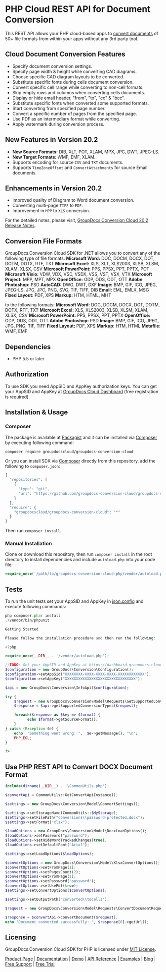 # PHP Cloud REST API for Document Conversion

This REST API allows your PHP cloud-based apps to [convert documents](https://products.groupdocs.cloud/conversion/php) of 50+ file formats from within your apps without any 3rd party tool.

## Cloud Document Conversion Features

- Specify document conversion settings.
- Specify page width & height while converting CAD diagrams.
- Choose specific CAD diagram layouts to be converted.
- Substitute specific fonts during cells document conversion.
- Convert specific cell range while converting to non-cell formats.
- Skip empty rows and columns when converting cells documents.
- Display or hide email header, "from", "to", "cc" & "bcc".
- Substitute specific fonts when converted some supported formats.
- Start converting from specified page number.
- Convert a specific number of pages from the specified page.
- Use PDF as an intermediary format while converting.
- Apply watermark during conversion process.

## New Features in Version 20.2

- **New Source Formats:** DIB, XLT, POT, XLAM, MPX, JPC, DWT, JPEG-LS.
- **New Target Formats:** WMF, EMF, XLAM.
- Supports encoding for source `CSV` and `TXT` documents.
- Supports `TimeZoneOffset` and `ConvertAttachments` for source Email documents.

## Enhancements in Version 20.2

- Improved quality of Diagram to Word document conversion.
- Converting multi-page `TIFF` to `PDF`.
- Improvement in `MPP` to `XLS` conversion.

For the detailed notes, please visit, [GroupDocs.Conversion Cloud 20.2 Release Notes](https://wiki.groupdocs.cloud/conversioncloud/release-notes/2020/groupdocs-conversion-cloud-20-2-release-notes/).

## Conversion File Formats

GroupDocs.Conversion Cloud SDK for .NET allows you to convert any of the following type of file formats:
**Microsoft Word:** DOC, DOCM, DOCX, DOT, DOTM, DOTX, RTF, TXT
**Microsoft Excel:** XLS, XLT, XLS2003, XLSB, XLSM, XLAM, XLSX, CSV
**Microsoft PowerPoint:** PPS, PPSX, PPT, PPTX, POT
**Microsoft Visio:** VDW, VDX, VSD, VSDX, VSS, VST, VSX, VTX
**Microsoft Project:** MPP, MPT, MPX
**OpenOffice:** ODP, ODS, ODT, OTT
**Adobe Photoshop:** PSD
**AutoCAD:** DWG, DWT, DXF
**Image:** BMP, GIF, ICO, JPEG, JPEG-LS, JPG, JPC, PNG, SVG, TIF, TIFF, DIB
**Email:** EML, EMLX, MSG
**Fixed Layout:** PDF, XPS
**Markup:** HTM, HTML, MHT

to the following formats:
**Microsoft Word:** DOC, DOCM, DOCX, DOT, DOTM, DOTX, RTF, TXT
**Microsoft Excel:** XLS, XLS2003, XLSB, XLSM, XLAM, XLSX, CSV
**Microsoft PowerPoint:** PPS, PPSX, PPT, PPTX
**OpenOffice:** ODP, ODS, ODT, OTT
**Adobe Photoshop:** PSD
**Image:** BMP, GIF, ICO, JPEG, JPG, PNG, TIF, TIFF
**Fixed Layout:** PDF, XPS
**Markup:** HTM, HTML
**Metafile:** WMF, EMF

## Dependencies

- PHP 5.5 or later

## Authorization

To use SDK you need AppSID and AppKey authorization keys. You can get your AppSID and AppKey at [GroupDocs Cloud Dashboard](https://dashboard.groupdocs.cloud) (free registration is required).

## Installation & Usage

### Composer

The package is available at [Packagist](https://dashboard.groupdocs.cloud) and it can be installed via [Composer](https://dashboard.groupdocs.cloud) by executing following command:

`composer require groupdocscloud/groupdocs-conversion-cloud`

Or you can install SDK via [Composer](https://dashboard.groupdocs.cloud) directly from this repository, add the following to `composer.json`:

```php
{
  "repositories": [
    {
      "type": "git",
      "url": "https://github.com/groupdocs-conversion-cloud/groupdocs-conversion-cloud-php.git"
    }
  ],
  "require": {
    "groupdocscloud/groupdocs-conversion-cloud": "*"
  }
}
```

Then run `composer install`.

### Manual Installation

Clone or download this repository, then run `composer install` in the root directory to install dependencies and include `autoload.php` into your code file:

```php
require_once('/path/to/groupdocs-conversion-cloud-php/vendor/autoload.php');
```

## Tests

To run the unit tests set your AppSID and AppKey in [json.config](https://github.com/groupdocs-conversion-cloud/groupdocs-conversion-cloud-php/blob/master/tests/GroupDocs/Conversion/config.json) and execute following commands:

```php
php composer.phar install
./vendor/bin/phpunit

Getting Started

Please follow the installation procedure and then run the following:

<?php

require_once(__DIR__ . '/vendor/autoload.php');

//TODO: Get your AppSID and AppKey at https://dashboard.groupdocs.cloud (free registration is required).
$configuration = new GroupDocs\Conversion\Configuration();
$configuration->setAppSid("XXXXXXXX-XXXX-XXXX-XXXX-XXXXXXXXXXXX");
$configuration->setAppKey("XXXXXXXXXXXXXXXXXXXXXXXXXXXXXXXX");

$api = new GroupDocs\Conversion\InfoApi($configuration); 

try {
    $request = new GroupDocs\Conversion\Model\Requests\GetSupportedConversionTypesRequest();
    $response = $api->getSupportedConversionTypes($request);

    foreach($response as $key => $format) {
          echo $format->getSourceFormat();
    }
} catch (Exception $e) {
    echo  "Something went wrong: ",  $e->getMessage(), "\n";
    PHP_EOL;
}

?>
```

## Use PHP REST API to Convert DOCX Document Format

```php
include(dirname(__DIR__) . '\CommonUtils.php');

$convertApi = CommonUtils::GetConvertApiInstance();

$settings = new GroupDocs\Conversion\Model\ConvertSettings();

$settings->setStorageName(CommonUtils::$MyStorage);
$settings->setFilePath("conversions\\password-protected.docx");
$settings->setFormat("xlsx");

$loadOptions = new GroupDocs\Conversion\Model\DocxLoadOptions();
$loadOptions->setPassword("password");
$loadOptions->setHideWordTrackedChanges(true);
$loadOptions->setDefaultFont("Arial");

$settings->setLoadOptions($loadOptions);

$convertOptions = new GroupDocs\Conversion\Model\XlsxConvertOptions();
$convertOptions->setFromPage(1);
$convertOptions->setPagesCount(2);
$convertOptions->setFromPage(1);
$convertOptions->setPassword("password");
$convertOptions->setUsePdf(true);
$settings->setConvertOptions($convertOptions);

$settings->setOutputPath("converted\\tocells");

$request = new GroupDocs\Conversion\Model\Requests\ConvertDocumentRequest($settings);

$response = $convertApi->convertDocument($request);
echo "Document converted successfully: ", $response[0]->getUrl();
```

## Licensing

GroupDocs.Conversion Cloud SDK for PHP is licensed under [MIT License](https://github.com/groupdocs-conversion-cloud/groupdocs-conversion-cloud-php/blob/master/LICENSE).

[Product Page](https://products.groupdocs.cloud/conversion/php) | [Documentation](https://wiki.groupdocs.cloud/conversioncloud/) | [Demo](https://products.groupdocs.app/conversion/family) | [API Reference](https://apireference.groupdocs.cloud/conversion/) | [Examples](https://github.com/groupdocs-conversion-cloud/groupdocs-conversion-cloud-php) | [Blog](https://blog.groupdocs.cloud/category/conversion/) | [Free Support](https://forum.groupdocs.cloud/c/conversion) | [Free Trial](https://dashboard.groupdocs.cloud/#/apps)
